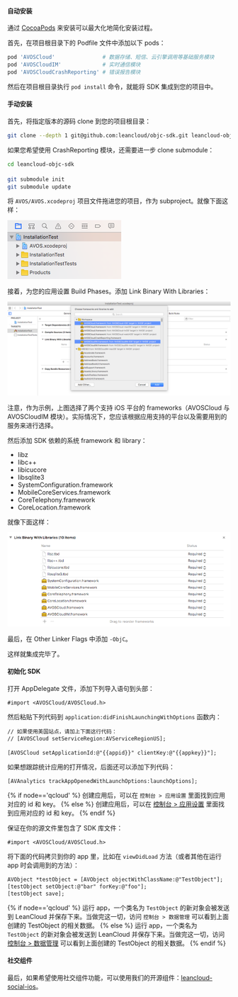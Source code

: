 #### 自动安装
通过 [CocoaPods](http://www.cocoapods.org) 来安装可以最大化地简化安装过程。

首先，在项目根目录下的 Podfile 文件中添加以下 pods：

```ruby
pod 'AVOSCloud'               # 数据存储、短信、云引擎调用等基础服务模块
pod 'AVOSCloudIM'             # 实时通信模块
pod 'AVOSCloudCrashReporting' # 错误报告模块
```

然后在项目根目录执行 `pod install` 命令，就能将 SDK 集成到您的项目中。


#### 手动安装

首先，将指定版本的源码 clone 到您的项目根目录：

```sh
git clone --depth 1 git@github.com:leancloud/objc-sdk.git leancloud-objc-sdk
```

如果您希望使用 CrashReporting 模块，还需要进一步 clone submodule：

```sh
cd leancloud-objc-sdk

git submodule init
git submodule update
```

将 `AVOS/AVOS.xcodeproj` 项目文件拖进您的项目，作为 subproject。就像下面这样：

![img](images/quick_start/ios/subproject.png)

接着，为您的应用设置 Build Phases。添加 Link Binary With Libraries：

![img](images/quick_start/ios/link-binary.png)

注意，作为示例，上图选择了两个支持 iOS 平台的 frameworks（AVOSCloud 与 AVOSCloudIM 模块）。实际情况下，您应该根据应用支持的平台以及需要用到的服务来进行选择。

然后添加 SDK 依赖的系统 framework 和 library：

  * libz
  * libc++
  * libicucore
  * libsqlite3
  * SystemConfiguration.framework
  * MobileCoreServices.framework
  * CoreTelephony.framework
  * CoreLocation.framework

就像下面这样：

![img](images/quick_start/ios/system-dependency.png)

最后，在 Other Linker Flags 中添加 `-ObjC`。

这样就集成完毕了。


#### 初始化 SDK

打开 AppDelegate 文件，添加下列导入语句到头部：

```objc
#import <AVOSCloud/AVOSCloud.h>
```

然后粘贴下列代码到 `application:didFinishLaunchingWithOptions` 函数内：

```objc
// 如果使用美国站点，请加上下面这行代码：
// [AVOSCloud setServiceRegion:AVServiceRegionUS];

[AVOSCloud setApplicationId:@"{{appid}}" clientKey:@"{{appkey}}"];
```

如果想跟踪统计应用的打开情况，后面还可以添加下列代码：

```objc
[AVAnalytics trackAppOpenedWithLaunchOptions:launchOptions];
```

{% if node=='qcloud' %}
创建应用后，可以在 `控制台 > 应用设置` 里面找到应用对应的 id 和 key。
{% else %}
创建应用后，可以在 [控制台 > 应用设置](/app.html?appid={{appid}}#/key) 里面找到应用对应的 id 和 key。
{% endif %}

保证在你的源文件里包含了 SDK 库文件：

```objc
#import <AVOSCloud/AVOSCloud.h>
```

将下面的代码拷贝到你的 app 里，比如在 `viewDidLoad` 方法（或者其他在运行 app 时会调用到的方法）：

```
AVObject *testObject = [AVObject objectWithClassName:@"TestObject"];
[testObject setObject:@"bar" forKey:@"foo"];
[testObject save];
```

{% if node=='qcloud' %}
运行 app，一个类名为 `TestObject` 的新对象会被发送到 LeanCloud 并保存下来。当做完这一切，访问 `控制台 > 数据管理` 可以看到上面创建的 TestObject 的相关数据。
{% else %}
运行 app，一个类名为 `TestObject` 的新对象会被发送到 LeanCloud 并保存下来。当做完这一切，访问 [控制台 > 数据管理](/data.html?appid={{appid}}#/TestObject) 可以看到上面创建的 TestObject 的相关数据。
{% endif %}


#### 社交组件

最后，如果希望使用社交组件功能，可以使用我们的开源组件：[leancloud-social-ios](https://github.com/leancloud/leancloud-social-ios)。
